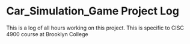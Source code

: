# Car_Simulation_Game Project Log

This is a log of all hours working on this project. This is specific to CISC 4900 course at Brooklyn College
